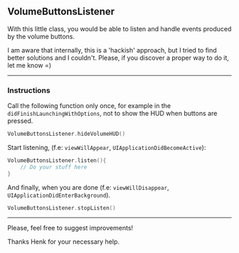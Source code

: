 ## VolumeButtonsListener
With this little class, you would be able to listen and handle events produced by the volume buttons.

I am aware that internally, this is a 'hackish' approach, but I tried to find better solutions and I couldn't. Please, if you discover a proper way to do it, let me know =)

------
### Instructions
Call the following function only once, for example in the `didFinishLaunchingWithOptions`, not to show the HUD when buttons are pressed.

```swift
VolumeButtonsListener.hideVolumeHUD()
```
Start listening, (f.e: `viewWillAppear`, `UIApplicationDidBecomeActive`):

```swift
VolumeButtonsListener.listen(){ 
	// Do your stuff here
}
```
And finally, when you are done (f.e: `viewWillDisappear`, `UIApplicationDidEnterBackground`).

```swift
VolumeButtonsListener.stopListen()
```
------

Please, feel free to suggest improvements!

Thanks Henk for your necessary help.
